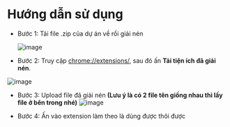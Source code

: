 # Hướng dẫn sử dụng

- Bước 1: Tải file .zip của dự án về rồi giải nén

  ![image](https://github.com/user-attachments/assets/f0ff90f2-c080-4916-a59e-ad60cf496467)

- Bước 2: Truy cập [chrome://extensions/](chrome://extensions/), sau đó ấn **Tải tiện ích đã giải nén**.

![image](https://github.com/user-attachments/assets/6ada68f5-d9d3-4d80-9b5a-015caf181236)

- Bước 3: Upload file đã giải nén **(Lưu ý là có 2 file tên giống nhau thì lấy file ở bên trong nhé)**
  ![image](https://github.com/user-attachments/assets/3b45485e-4d8f-4968-b8be-08e1514e7e61)

- Bước 4: Ấn vào extension làm theo là dùng được thôi được
